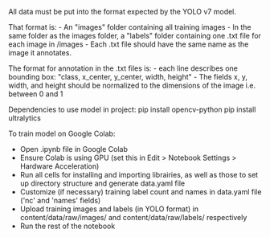 All data must be put into the format expected by the YOLO v7 model.

That format is:
    - An "images" folder containing all training images
    - In the same folder as the images folder, a "labels" folder containing one .txt file for each image in /images
    - Each .txt file should have the same name as the image it annotates.

The format for annotation in the .txt files is:
    - each line describes one bounding box: "class, x_center, y_center, width, height"
    - The fields x, y, width, and height should be normalized to the dimensions of the image i.e. between 0 and 1


Dependencies to use model in project:
    pip install opencv-python
    pip install ultralytics

To train model on Google Colab:
- Open .ipynb file in Google Colab
- Ensure Colab is using GPU (set this in Edit > Notebook Settings > Hardware Acceleration)
- Run all cells for installing and importing librairies, as well as those to set up directory structure and generate data.yaml file
- Customize (if necessary) training label count and names in data.yaml file ('nc' and 'names' fields)
- Upload training images and labels (in YOLO format) in content/data/raw/images/ and content/data/raw/labels/ respectively
- Run the rest of the notebook


